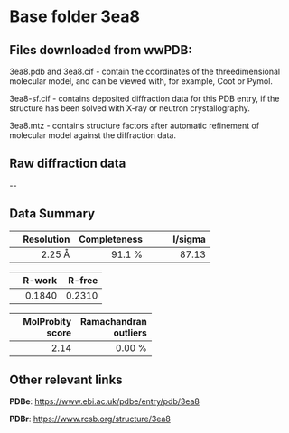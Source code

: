 # Base folder 3ea8

## Files downloaded from wwPDB:

3ea8.pdb and 3ea8.cif - contain the coordinates of the threedimensional molecular model, and can be viewed with, for example, Coot or Pymol.

3ea8-sf.cif - contains deposited diffraction data for this PDB entry, if the structure has been solved with X-ray or neutron crystallography.

3ea8.mtz - contains structure factors after automatic refinement of molecular model against the diffraction data.

## Raw diffraction data

--<br> 

## Data Summary
|   | Resolution | Completeness| I/sigma |
|---|-------------:|----------------:|--------------:|
|   |2.25 Å|91.1  %|<img width=50/>87.13|

|   | **R-work**| **R-free**   
|---|-------------:|----------------:|           
||0.1840|0.2310|

|   |**MolProbity<br>score**| **Ramachandran<br>outliers** 
|---|-------------:|----------------:|
||2.14|0.00 %|

## Other relevant links 
**PDBe**:  https://www.ebi.ac.uk/pdbe/entry/pdb/3ea8
 
**PDBr**: https://www.rcsb.org/structure/3ea8 


